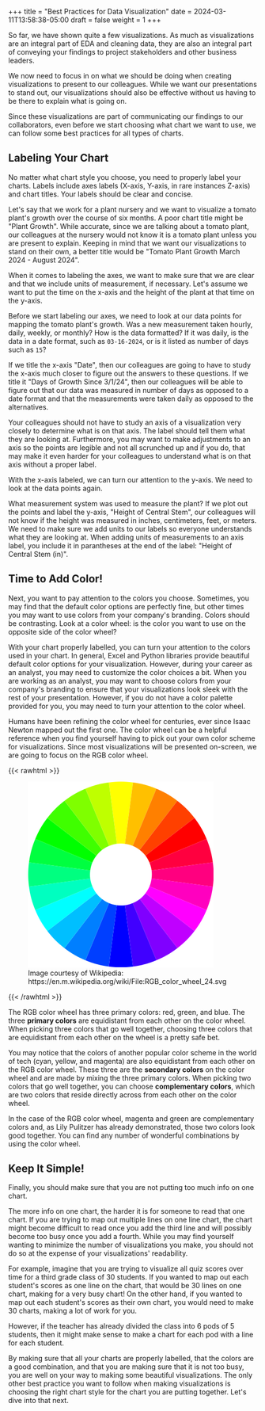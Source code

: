 +++
title = "Best Practices for Data Visualization"
date = 2024-03-11T13:58:38-05:00
draft = false
weight = 1
+++

So far, we have shown quite a few visualizations. As much as visualizations are an integral part of EDA and cleaning data, they are also an integral part of conveying your findings to project stakeholders and other business leaders. 

We now need to focus in on what we should be doing when creating visualizations to present to our colleagues. While we want our presentations to stand out, our visualizations should also be effective without us having to be there to explain what is going on.

Since these visualizations are part of communicating our findings to our collaborators, even before we start choosing what chart we want to use, we can follow some best practices for all types of charts.

## Labeling Your Chart

No matter what chart style you choose, you need to properly label your charts. Labels include axes labels (X-axis, Y-axis, in rare instances Z-axis) and chart titles. Your labels should be clear and concise. 

Let's say that we work for a plant nursery and we want to visualize a tomato plant's growth over the course of six months. A poor chart title might be "Plant Growth". While accurate, since we are talking about a tomato plant, our colleagues at the nursery would not know it is a tomato plant unless you are present to explain. Keeping in mind that we want our visualizations to stand on their own, a better title would be "Tomato Plant Growth March 2024 - August 2024".

When it comes to labeling the axes, we want to make sure that we are clear and that we include units of measurement, if necessary. Let's assume we want to put the time on the x-axis and the height of the plant at that time on the y-axis. 

Before we start labeling our axes, we need to look at our data points for mapping the tomato plant's growth. Was a new measurement taken hourly, daily, weekly, or monthly? How is the data formatted? If it was daily, is the data in a date format, such as `03-16-2024`, or is it listed as number of days such as `15`? 

If we title the x-axis "Date", then our colleagues are going to have to study the x-axis much closer to figure out the answers to these questions. If we title it "Days of Growth Since 3/1/24", then our colleagues will be able to figure out that our data was measured in number of days as opposed to a date format and that the measurements were taken daily as opposed to the alternatives. 

Your colleagues should not have to study an axis of a visualization very closely to determine what is on that axis. The label should tell them what they are looking at. Furthermore, you may want to make adjustments to an axis so the points are legible and not all scrunched up and if you do, that may make it even harder for your colleagues to understand what is on that axis without a proper label.

With the x-axis labeled, we can turn our attention to the y-axis. We need to look at the data points again. 

What measurement system was used to measure the plant? If we plot out the points and label the y-axis, "Height of Central Stem", our colleagues will not know if the height was measured in inches, centimeters, feet, or meters. We need to make sure we add units to our labels so everyone understands what they are looking at. When adding units of measurements to an axis label, you include it in parantheses at the end of the label: "Height of Central Stem (in)".

## Time to Add Color!

Next, you want to pay attention to the colors you choose. Sometimes, you may find that the default color options are perfectly fine, but other times you may want to use colors from your company's branding. Colors should be contrasting. Look at a color wheel: is the color you want to use on the opposite side of the color wheel?

With your chart properly labelled, you can turn your attention to the colors used in your chart. In general, Excel and Python libraries provide beautiful default color options for your visualization. However, during your career as an analyst, you may need to customize the color choices a bit. When you are working as an analyst, you may want to choose colors from your company's branding to ensure that your visualizations look sleek with the rest of your presentation. However, if you do not have a color palette provided for you, you may need to turn your attention to the color wheel.

Humans have been refining the color wheel for centuries, ever since Isaac Newton mapped out the first one. The color wheel can be a helpful reference when you find yourself having to pick out your own color scheme for visualizations. Since most visualizations will be presented on-screen, we are going to focus on the RGB color wheel. 

{{< rawhtml >}}
   <figure>
      <img src="./pictures/rgb-color-wheel.png" alt="The RGB color wheel">
      <figcaption>Image courtesy of Wikipedia: https://en.m.wikipedia.org/wiki/File:RGB_color_wheel_24.svg</figcaption>
   </figure>
{{< /rawhtml >}}

The RGB color wheel has three primary colors: red, green, and blue. The three **primary colors** are equidistant from each other on the color wheel. When picking three colors that go well together, choosing three colors that are equidistant from each other on the wheel is a pretty safe bet. 

You may notice that the colors of another popular color scheme in the world of tech (cyan, yellow, and magenta) are also equidistant from each other on the RGB color wheel. These three are the **secondary colors** on the color wheel and are made by mixing the three primary colors. When picking two colors that go well together, you can choose **complementary colors**, which are two colors that reside directly across from each other on the color wheel. 

In the case of the RGB color wheel, magenta and green are complementary colors and, as Lily Pulitzer has already demonstrated, those two colors look good together. You can find any number of wonderful combinations by using the color wheel.

## Keep It Simple!

Finally, you should make sure that you are not putting too much info on one chart. 

The more info on one chart, the harder it is for someone to read that one chart. If you are trying to map out multiple lines on one line chart, the chart might become difficult to read once you add the third line and will possibly become too busy once you add a fourth. While you may find yourself wanting to minimize the number of visualizations you make, you should not do so at the expense of your visualizations' readability. 

For example, imagine that you are trying to visualize all quiz scores over time for a third grade class of 30 students. If you wanted to map out each student's scores as one line on the chart, that would be 30 lines on one chart, making for a very busy chart! On the other hand, if you wanted to map out each student's scores as their own chart, you would need to make 30 charts, making a lot of work for you. 

However, if the teacher has already divided the class into 6 pods of 5 students, then it might make sense to make a chart for each pod with a line for each student.

By making sure that all your charts are properly labelled, that the colors are a good combination, and that you are making sure that it is not too busy, you are well on your way to making some beautiful visualizations. The only other best practice you want to follow when making visualizations is choosing the right chart style for the chart you are putting together. Let's dive into that next.
